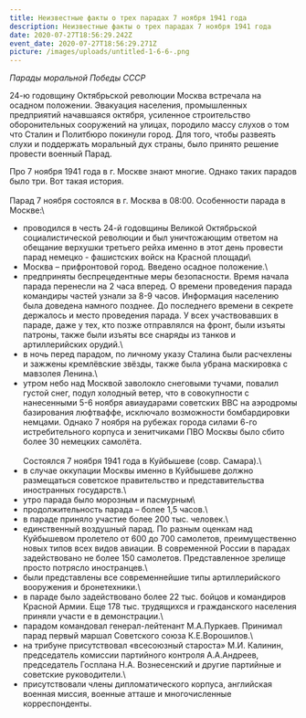 ```yaml
---
title: Неизвестные факты о трех парадах 7 ноября 1941 года
description: Неизвестные факты о трех парадах 7 ноября 1941 года
date: 2020-07-27T18:56:29.242Z
event_date: 2020-07-27T18:56:29.271Z
picture: /images/uploads/untitled-1-6-6-.png
---
```

*Парады моральной Победы СССР*

24-ю годовщину Октябрьской революции Москва встречала на осадном положении. Эвакуация населения, промышленных предприятий начавшаяся октября, усиленное строительство оборонительных сооружений на улицах, породило массу слухов о том что Сталин и Политбюро покинули город. Для того, чтобы развеять слухи и поддержать моральный дух страны, было принято решение провести военный Парад.

Про 7 ноября 1941 года в г. Москве знают многие. Однако таких парадов было три. Вот такая история.\
\
Парад 7 ноября состоялся в г. Москва в 08:00. Особенности парада в Москве:\
- проводился в честь 24-й годовщины Великой Октябрьской социалистической революции и был уничтожающим ответом на обещание верхушки третьего рейха именно в этот день провести парад немецко - фашистских войск на Красной площади\
- Москва – прифронтовой город. Введено осадное положение.\
- предприняты беспрецедентные меры безопасности. Время начала парада перенесли на 2 часа вперед. О времени проведения парада командиры частей узнали за 8-9 часов. Информация населению была доведена намного позднее. До последнего времени в секрете держалось и место проведения парада. У всех участвовавших в параде, даже у тех, кто позже отправлялся на фронт, были изъяты патроны, также были изъяты все снаряды из танков и артиллерийских орудий.\
- в ночь перед парадом, по личному указу Сталина были расчехлены и зажжены кремлёвские звёзды, также была убрана маскировка с мавзолея Ленина.\
- утром небо над Москвой заволокло снеговыми тучами, повалил густой снег, подул холодный ветер, что в совокупности с нанесенными 5-6 ноября авиаударами советских ВВС на аэродромы базирования люфтваффе, исключало возможности бомбардировки немцами. Однако 7 ноября на рубежах города силами 6-го истребительного корпуса и зенитчиками ПВО Москвы было сбито более 30 немецких самолёта.\
\
Состоялся 7 ноября 1941 года в Куйбышеве (совр. Самара).\
- в случае оккупации Москвы именно в Куйбышеве должно размещаться советское правительство и представительства иностранных государств.\
- утро парада было морозным и пасмурным\
- продолжительность парада – более 1,5 часов.\
- в параде приняло участие более 200 тыс. человек.\
- единственный воздушный парад. По разным оценкам над Куйбышевом пролетело от 600 до 700 самолетов, преимущественно новых типов всех видов авиации. В современной России в парадах задействовано не более 150 самолетов. Представленное зрелище просто потрясло иностранцев.\
- были представлены все современнейшие типы артиллерийского вооружения и бронетехники.\
- в параде было задействовано более 22 тыс. бойцов и командиров Красной Армии. Еще 178 тыс. трудящихся и гражданского населения приняли участи е в демонстрации.\
- парадом командовал генерал-лейтенант М.А.Пуркаев. Принимал парад первый маршал Советского союза К.Е.Ворошилов.\
- на трибуне присутствовал «всесоюзный староста» М.И. Калинин, председатель комиссии партийного контроля А.А.Андреев, председатель Госплана Н.А. Вознесенский и другие партийные и советские руководители.\
- присутствовали члены дипломатического корпуса, английская военная миссия, военные атташе и многочисленные корреспонденты.